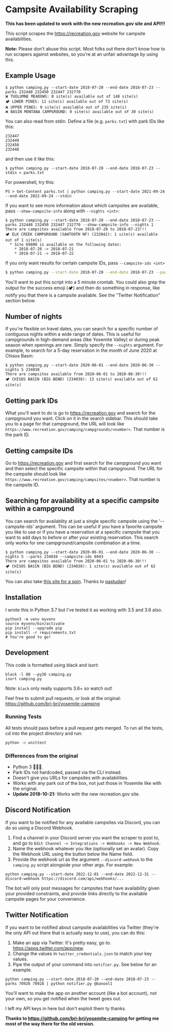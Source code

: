# Campsite Availability Scraping

**This has been updated to work with the new recreation.gov site and API!!!**

This script scrapes the https://recreation.gov website for campsite availabilities.

**Note:** Please don't abuse this script. Most folks out there don't know how to run scrapers against websites, so you're at an unfair advantage by using this.

## Example Usage
```
$ python camping.py --start-date 2018-07-20 --end-date 2018-07-23 --parks 232448 232450 232447 232770
❌ TUOLUMNE MEADOWS: 0 site(s) available out of 148 site(s)
🏕 LOWER PINES: 11 site(s) available out of 73 site(s)
❌ UPPER PINES: 0 site(s) available out of 235 site(s)
❌ BASIN MONTANA CAMPGROUND: 0 site(s) available out of 30 site(s)
```

You can also read from stdin. Define a file (e.g. `parks.txt`) with park IDs like this:
```
232447
232449
232450
232448
```
and then use it like this:
```
$ python camping.py --start-date 2018-07-20 --end-date 2018-07-23 --stdin < parks.txt
```
For powershell, try this:
```
PS > Get-Content parks.txt | python camping.py --start-date 2021-09-24 --end-date 2022-09-24 --stdin
```

If you want to see more information about which campsites are available, pass `--show-campsite-info` along with `--nights <int>`:
```
$ python camping.py --start-date 2018-07-20 --end-date 2018-07-23 --parks 232448 232450 232447 232770 --show-campsite-info --nights 1 
There are campsites available from 2018-07-20 to 2018-07-23!!!
🏕 ELK CREEK CAMPGROUND (SAWTOOTH NF) (232042): 1 site(s) available out of 1 site(s)
  * Site 69800 is available on the following dates:
    * 2018-07-20 -> 2018-07-21 
    * 2018-07-21 -> 2018-07-22
```

If you only want results for certain campsite IDs, pass `--campsite-ids <int>`
```bash
$ python camping.py --start-date 2018-07-20 --end-date 2018-07-23 --parks 232431 --show-campsite-info --nights 1 --campsite-ids 18621 
```

You'll want to put this script into a 5 minute crontab. You could also grep the output for the success emoji (🏕) and then do something in response, like notify you that there is a campsite available. See the "Twitter Notification" section below.

## Number of nights
If you're flexible on travel dates, you can search for a specific number of contiguous nights within a wide range of dates. This is useful for campgrounds in high-demand areas (like Yosemite Valley) or during peak season when openings are rare. Simply specify the `--nights` argument. For example, to search for a 5-day reservation in the month of June 2020 at Chisos Basin:
```
$ python camping.py --start-date 2020-06-01 --end-date 2020-06-30 --nights 5 234038
There are campsites available from 2020-06-01 to 2020-06-30!!!
🏕 CHISOS BASIN (BIG BEND) (234038): 13 site(s) available out of 62 site(s)
```

## Getting park IDs
What you'll want to do is go to https://recreation.gov and search for the campground you want. Click on it in the search sidebar. This should take you to a page for that campground, the URL will look like `https://www.recreation.gov/camping/campgrounds/<number>`. That number is the park ID.

## Getting campsite IDs
Go to https://recreation.gov and first search for the campground you want and then select the specific campsite within that campground. The URL for the campsite should look like `https://www.recreation.gov/camping/campsites/<number>`. That number is the campsite ID.

## Searching for availability at a specific campsite within a campground
You can search for availablity at just a single specific campsite using the '--campsite-ids' argument.   This can be useful if you have a favorite campsite you like to use or if you have a reservation at a specific campsite that you want to add days to before or after your existing reservation.  This search only works for one campground/campsite combination at a time.
```
$ python camping.py --start-date 2020-06-01 --end-date 2020-06-30 --nights 5 --parks 234038 --campsite-ids 6943
There are campsites available from 2020-06-01 to 2020-06-30!!!
🏕 CHISOS BASIN (BIG BEND) (234038): 1 site(s) available out of 62 site(s)
```

You can also take [this site for a spin](https://pastudan.github.io/national-parks/). Thanks to [pastudan](https://github.com/pastudan)!

## Installation

I wrote this in Python 3.7 but I've tested it as working with 3.5 and 3.6 also.
```
python3 -m venv myvenv
source myvenv/bin/activate
pip install --upgrade pip
pip install -r requirements.txt
# You're good to go!
```

## Development
This code is formatted using black and isort:
```
black -l 80 --py36 camping.py
isort camping.py
```
Note: `black` only really supports 3.6+ so watch out!

Feel free to submit pull requests, or look at the original: https://github.com/bri-bri/yosemite-camping

### Running Tests

All tests should pass before a pull request gets merged. To run all the tests, cd into the project directory and run:
```bash
python -m unittest
``` 

### Differences from the original
- Python 3 🐍🐍🐍.
- Park IDs not hardcoded, passed via the CLI instead.
- Doesn't give you URLs for campsites with availabilities.
- Works with any park out of the box, not just those in Yosemite like with the original.
- **Update 2018-10-21:** Works with the new recreation.gov site.

## Discord Notification
 If you want to be notified for any available campsites via Discord, you can do so using a Discord Webhook.

 1. Find a channel in your Discord server you want the scraper to post to, and go to `Edit Channel -> Integrations -> Webhooks -> New Webhook`.
 2. Name the webhook whatever you like (optionally set an avatar). Copy the Webhook URL using the button below the Name field.
 3. Provide the webhook url as the argument `--discord-webhook` to the `camping.py` script alongside your other args. For example:

 `python camping.py --start-date 2022-12-01 --end-date 2022-12-31 --discord-webhook https://discord.com/api/webhooks/...`

 The bot will only post messages for campsites that have availability given your provided constraints, and provide links directly to the available campsite pages for your convenience.
 
## Twitter Notification
If you want to be notified about campsite availabilities via Twitter (they're the only API out there that is actually easy to use), you can do this:
1. Make an app via Twitter. It's pretty easy, go to: https://apps.twitter.com/app/new.
2. Change the values in `twitter_credentials.json` to match your key values.
3. Pipe the output of your command into `notifier.py`. See below for an example.

```
python camping.py --start-date 2018-07-20 --end-date 2018-07-23 --parks 70926 70928 | python notifier.py @banool1
```

You'll want to make the app on another account (like a bot account), not your own, so you get notified when the tweet goes out.

I left my API keys in here but don't exploit them ty thanks.

**Thanks to https://github.com/bri-bri/yosemite-camping for getting me most of the way there for the old version.**
